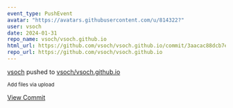 ```yaml
---
event_type: PushEvent
avatar: "https://avatars.githubusercontent.com/u/814322?"
user: vsoch
date: 2024-01-31
repo_name: vsoch/vsoch.github.io
html_url: https://github.com/vsoch/vsoch.github.io/commit/3aacac88dcb7e05e1d39f4364a367c0c214332f0
repo_url: https://github.com/vsoch/vsoch.github.io
---
```


<a href='https://github.com/vsoch' target='_blank'>vsoch</a> pushed to <a href='https://github.com/vsoch/vsoch.github.io' target='_blank'>vsoch/vsoch.github.io</a>

<small>Add files via upload</small>

<a href='https://github.com/vsoch/vsoch.github.io/commit/3aacac88dcb7e05e1d39f4364a367c0c214332f0' target='_blank'>View Commit</a>